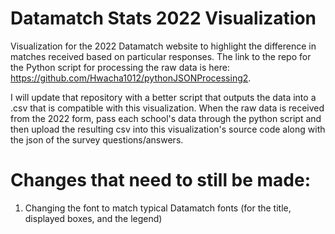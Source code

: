 # Datamatch Stats 2022 Visualization

Visualization for the 2022 Datamatch website to highlight the difference in matches received based on particular responses.
The link to the repo for the Python script for processing the raw data is here: https://github.com/Hwacha1012/pythonJSONProcessing2.


I will update that repository with a better script that outputs the data into a .csv that is compatible with this visualization. When the raw data is received from the 2022 form, pass each school's data through the python script and then upload the resulting csv into this visualization's source code along with the json of the survey questions/answers.

# Changes that need to still be made: 
1. Changing the font to match typical Datamatch fonts (for the title, displayed boxes, and the legend)
